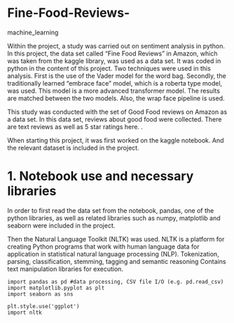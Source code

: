 # Fine-Food-Reviews-
machine_learning

Within the project, a study was carried out on sentiment analysis in python. In this project, the data set called “Fine Food Reviews” in Amazon, which was taken from the kaggle library, was used as a data set. It was coded in python in the content of this project. Two techniques were used in this analysis. First is the use of the Vader model for the word bag. Secondly, the traditionally learned “embrace face” model, which is a roberta type model, was used.
This model is a more advanced transformer model. The results are matched between the two models. Also, the wrap face pipeline is used.

This study was conducted with the set of Good Food reviews on Amazon as a data set. In this data set, reviews about good food were collected. There are text reviews as well as 5 star ratings here. .


When starting this project, it was first worked on the kaggle notebook. And the relevant dataset is included in the project.


# 1. Notebook use and necessary libraries

In order to first read the data set from the notebook, pandas, one of the python libraries, as well as related libraries such as numpy, matplotlib and seaborn were included in the project.

Then the Natural Language Toolkit (NLTK) was used. NLTK is a platform for creating Python programs that work with human language data for application in statistical natural language processing (NLP). Tokenization, parsing, classification, stemming, tagging and semantic reasoning
Contains text manipulation libraries for execution.



```import numpy as np # linear algebra
import pandas as pd #data processing, CSV file I/O (e.g. pd.read_csv)
import matplotlib.pyplot as plt
import seaborn as sns

plt.style.use('ggplot')
import nltk
```
